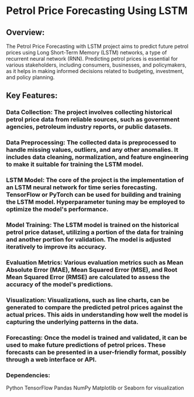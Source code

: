 # Petrol Price Forecasting Using LSTM

## Overview:
The Petrol Price Forecasting with LSTM project aims to predict future petrol prices using Long Short-Term Memory (LSTM) networks, a type of recurrent neural network (RNN). Predicting petrol prices is essential for various stakeholders, including consumers, businesses, and policymakers, as it helps in making informed decisions related to budgeting, investment, and policy planning.

## Key Features:

### Data Collection: The project involves collecting historical petrol price data from reliable sources, such as government agencies, petroleum industry reports, or public datasets.

### Data Preprocessing: The collected data is preprocessed to handle missing values, outliers, and any other anomalies. It includes data cleaning, normalization, and feature engineering to make it suitable for training the LSTM model.

### LSTM Model: The core of the project is the implementation of an LSTM neural network for time series forecasting. TensorFlow or PyTorch can be used for building and training the LSTM model. Hyperparameter tuning may be employed to optimize the model's performance.

### Model Training: The LSTM model is trained on the historical petrol price dataset, utilizing a portion of the data for training and another portion for validation. The model is adjusted iteratively to improve its accuracy.

### Evaluation Metrics: Various evaluation metrics such as Mean Absolute Error (MAE), Mean Squared Error (MSE), and Root Mean Squared Error (RMSE) are calculated to assess the accuracy of the model's predictions.

### Visualization: Visualizations, such as line charts, can be generated to compare the predicted petrol prices against the actual prices. This aids in understanding how well the model is capturing the underlying patterns in the data.

### Forecasting: Once the model is trained and validated, it can be used to make future predictions of petrol prices. These forecasts can be presented in a user-friendly format, possibly through a web interface or API.

### Dependencies:
Python
TensorFlow
Pandas
NumPy
Matplotlib or Seaborn for visualization